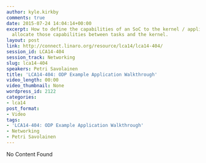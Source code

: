 ```yaml
---
author: kyle.kirkby
comments: true
date: 2015-07-24 14:04:14+00:00
excerpt: How to define the capabilities of an SoC to the kernel / application and
  allocate those capabilities between tasks and the kernel.
layout: post
link: http://connect.linaro.org/resource/lca14/lca14-404/
session_id: LCA14-404
session_track: Networking
slug: lca14-404
speakers: Petri Savolainen
title: 'LCA14-404: ODP Example Application Walkthrough'
video_length: 00:00
video_thumbnail: None
wordpress_id: 2122
categories:
- lca14
post_format:
- Video
tags:
- 'LCA14-404: ODP Example Application Walkthrough'
- Networking
- Petri Savolainen
---
```


No Content Found
